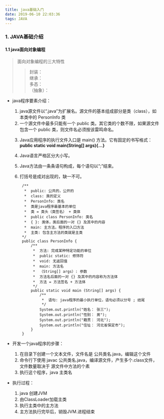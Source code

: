 ```yaml
---
title: java基础入门
date: 2019-06-10 22:03:36
tags: JAVA
---
```


### 1. JAVA基础介绍
#### 1.1 java面向对象编程
> 面向对象编程的三大特性 
> > 封装：  
> > 继承：  
> > 多态：  
> > （抽象）：

+ java程序要素介绍：
	1. java源文件以“.java”为扩展名。源文件的基本组成部分是类（class），如本类中的 PersonInfo 类
	2. 一个源文件中最多只能有一个 public 类。其它类的个数不限，如果源文件包含一个 public 类，则文件名必须按该雷鸣命名。
	<!--more-->
	3. Java应用程序的执行文件入口是 main() 方法。它有固定的书写格式：**public static void main(String[] args){...}**
	4. Java语言严格区分大小写。
	5. Java方法由一条条语句构成，每个语句以“;”结束。
	6. 打括号是成对出现的，缺一不可。
			
			/**
			 *  public: 公共的，公开的
			 *  class: 类的定义
			 *  PersonInfo: 类名
			 *  类是java程序最基本的单位
			 *  类 = 类头（类签名） + 类体
			 *  public class PersonInfo: 类名
			 *  { }: 类体，类后面的一对 {} 及其中的内容
			 *  main: 主方法，程序的入口方法
			 *  主类: 包含主方法的类就是主类
			*/
			public class PersonInfo {
			    /**
			     *  方法: 完成某种特定功能的单位
			     *  public static: 修饰符
			     *  void: 无返回值
			     *  main: 方法名
			     *  （String[] args）: 参数
			     *  方法名后面的一对 {} 及其中的内容称为方法体
			     *  方法 = 方法签名 + 方法体
			     */
			    public static void main (String[] args) {
			        /**
			         *  语句: java程序的最小执行单位，语句必须以分号 ; 结尾
			         */
			        System.out.println("姓名： 张三");
			        System.out.println("性别： 男");
			        System.out.println("籍贯： 河北");
			        System.out.println("住址： 河北省保定市");
			    }
			}

+ 开发一个java程序的步骤：

	1. 在目录下创建一个文本文件，文件名是 公共类名.java，编辑这个文件
	2. 命令行下使用 javac 公共类名.java，编译源文件，产生多个.class文件，文件数量取决于 源文件中方法的个素
	3. 执行这个程序，java 主类名

	
+ 执行过程：
	1. java 创建JVM
	2. 	由ClassLoader加载主类
	3. 执行主类中的主方法
	4. 主方法执行完毕后，销毁JVM.进程结束
	
	